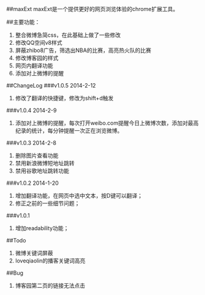 ##maxExt
maxExt是一个提供更好的网页浏览体验的chrome扩展工具。

##主要功能：
1. 整合微博急简css，在此基础上做了一些修改
2. 修改QQ空间v8样式
3. 屏蔽zhibo8广告，筛选出NBA的比赛，高亮热火队的比赛
4. 修改博客园的样式
5. 网页内翻译功能
6. 添加对上微博的提醒

##ChangeLog
###v1.0.5 2014-2-12
1. 修改了翻译的快捷键，修改为shift+d触发

###v1.0.4 2014-2-9
1. 添加对上微博的提醒，每次打开weibo.com提醒今日上微博次数，添加对最高纪录的统计，每分钟提醒一次正在浏览微博。

###v1.0.3 2014-2-8
1. 删除图片查看功能
2. 禁用新浪微博短地址跳转
3. 禁用谷歌地址跳转功能

###v1.0.2 2014-1-20
1. 增加翻译功能，在网页中选中文本，按D键可以翻译；
2. 修正之前的一些细节问题；

###v1.0.1
1. 增加readability功能；

##Todo
1. 微博关键词屏蔽
2. loveqiaolin的播客关键词高亮

##Bug
1. 博客园第二页的链接无法点击
